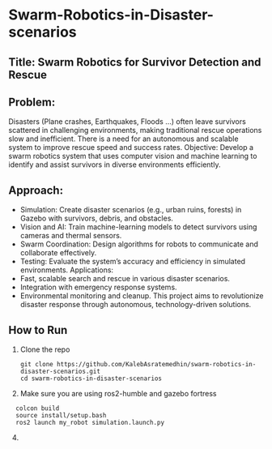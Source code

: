 # Swarm-Robotics-in-Disaster-scenarios

## Title: Swarm Robotics for Survivor Detection and Rescue

## Problem: 
Disasters (Plane crashes, Earthquakes, Floods …) often leave survivors scattered in
challenging environments, making traditional rescue operations slow and inefficient. There is a
need for an autonomous and scalable system to improve rescue speed and success rates.
Objective: Develop a swarm robotics system that uses computer vision and machine learning to
identify and assist survivors in diverse environments efficiently.

## Approach:
- Simulation: Create disaster scenarios (e.g., urban ruins, forests) in Gazebo with
survivors, debris, and obstacles.
- Vision and AI: Train machine-learning models to detect survivors using cameras and
thermal sensors.
- Swarm Coordination: Design algorithms for robots to communicate and collaborate
effectively.
- Testing: Evaluate the system’s accuracy and efficiency in simulated environments.
Applications:
- Fast, scalable search and rescue in various disaster scenarios.
- Integration with emergency response systems.
- Environmental monitoring and cleanup.
This project aims to revolutionize disaster response through autonomous, technology-driven
solutions.

## How to Run
1. Clone the repo
   ```
   git clone https://github.com/KalebAsratemedhin/swarm-robotics-in-disaster-scenarios.git
   cd swarm-robotics-in-disaster-scenarios
   ```
3. Make sure you are using ros2-humble and gazebo fortress
  ```
    colcon build
    source install/setup.bash
    ros2 launch my_robot simulation.launch.py
  
  ```
4. 